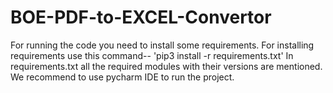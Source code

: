 # BOE-PDF-to-EXCEL-Convertor
For running the code you need to install some requirements.
For installing requirements use this command-- 'pip3 install -r requirements.txt'
In requirements.txt all the required modules with their versions are mentioned.
We recommend to use pycharm IDE to run the project.

